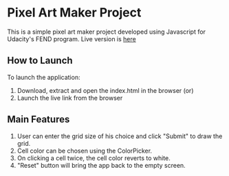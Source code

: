 # Pixel Art Maker Project
This is a simple pixel art maker project developed using Javascript for Udacity's FEND program. Live version is [here](https://gayakrish.github.io/pixel-art-maker)

## How to Launch
To launch the application:
1. Download, extract and open the index.html in the browser (or)
2. Launch the live link from the browser

## Main Features
1. User can enter the grid size of his choice and click "Submit" to draw the grid.
2. Cell color can be chosen using the ColorPicker.
3. On clicking a cell twice, the cell color reverts to white.
4. "Reset" button will bring the app back to the empty screen.
